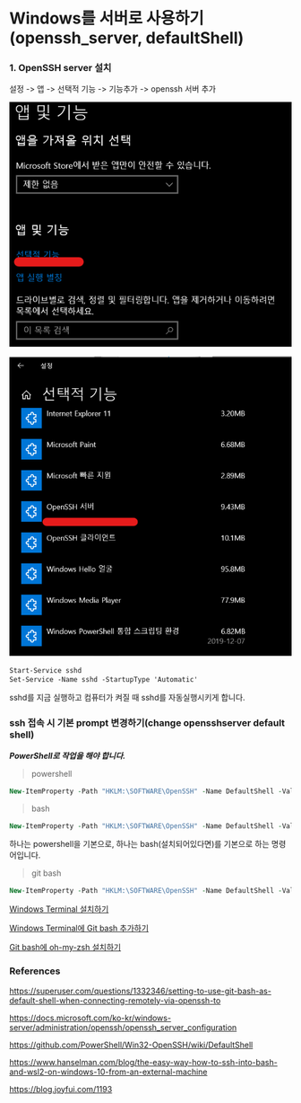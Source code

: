 # Windows를 서버로 사용하기(openssh_server, defaultShell)

### 1. OpenSSH server 설치

설정 -> 앱 -> 선택적 기능 -> 기능추가 -> openssh 서버 추가

![image-20210914090847483](https://raw.githubusercontent.com/KrGil/TIL/main/Windows/Windows_openSSH_server.assets/image-20210914090847483.png)



![image-20210914090731173](https://raw.githubusercontent.com/KrGil/TIL/main/Windows/Windows_openSSH_server.assets/image-20210914090731173.png)

```
Start-Service sshd
Set-Service -Name sshd -StartupType 'Automatic'
```

sshd를 지금 실행하고 컴퓨터가 켜질 때 sshd를 자동실행시키게 합니다.



### ssh 접속 시 기본 prompt 변경하기(change opensshserver default shell)

__*PowerShell로 작업을 해야 합니다.*__

> powershell

```vhdl
New-ItemProperty -Path "HKLM:\SOFTWARE\OpenSSH" -Name DefaultShell -Value "C:\Windows\System32\WindowsPowerShell\v1.0\powershell.exe" -PropertyType String -Force
```

> bash

```vhdl
New-ItemProperty -Path "HKLM:\SOFTWARE\OpenSSH" -Name DefaultShell -Value "C:\WINDOWS\System32\bash.exe" -PropertyType String -Force
```

하나는 powershell을 기본으로, 하나는 bash(설치되어있다면)를 기본으로 하는 명령어입니다.

> git bash

```vhdl
New-ItemProperty -Path "HKLM:\SOFTWARE\OpenSSH" -Name DefaultShell -Value "C:\Program Files\Git\bin\bash.exe" -PropertyType String -Force
```



[Windows Terminal 설치하기](https://jjam89.tistory.com/135?category=957755)

[Windows Terminal에 Git bash 추가하기](https://jjam89.tistory.com/136)

[Git bash에 oh-my-zsh 설치하기](https://jjam89.tistory.com/150)







### References

https://superuser.com/questions/1332346/setting-to-use-git-bash-as-default-shell-when-connecting-remotely-via-openssh-to

https://docs.microsoft.com/ko-kr/windows-server/administration/openssh/openssh_server_configuration

https://github.com/PowerShell/Win32-OpenSSH/wiki/DefaultShell

https://www.hanselman.com/blog/the-easy-way-how-to-ssh-into-bash-and-wsl2-on-windows-10-from-an-external-machine

https://blog.joyfui.com/1193